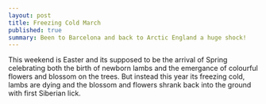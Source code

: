 ```yaml
---
layout: post
title: Freezing Cold March
published: true
summary: Been to Barcelona and back to Arctic England a huge shock!
---
```


This weekend is Easter and its supposed to be the arrival of Spring celebrating both the birth of newborn lambs and the emergance of colourful flowers and blossom on the trees. But instead this year its freezing cold, lambs are dying and the blossom and flowers shrank back into the ground with first Siberian lick.